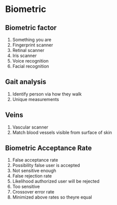 # Biometric

## Biometric factor

1. Something you are
1. Fingerprint scanner
1. Retinal scanner
1. Iris scanner
1. Voice recognition
1. Facial recognition

## Gait analysis

1. Identify person via how they walk
1. Unique measurements

## Veins

1. Vascular scanner
1. Match blood vessels visible from surface of skin

## Biometric Acceptance Rate

1. False acceptance rate
 1. Possibility false user is accepted
 1. Not sensitive enough
1. False rejection rate
 1. Likelihood authorized user will be rejected
 1. Too sensitive
1. Crossover error rate
 1. Minimized above rates so theyre equal
